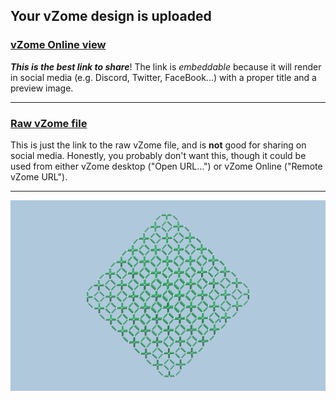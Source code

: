 ## Your vZome design is uploaded

### [vZome Online view][embed]

***This is the best link to share***!  The link is *embeddable* because it will render in social media (e.g. Discord, Twitter, FaceBook...) with a proper title and a preview image.

---

### [Raw vZome file][raw]

This is just the link to the raw vZome file, and is **not** good for
sharing on social media.
Honestly, you probably don't want this, though it could be used from either
vZome desktop ("Open URL...") or vZome Online ("Remote vZome URL").

---

![Image](<TO-Array-as-RD.png>)


[embed]: <https://vzome.com/app/embed.py?url=https://raw.githubusercontent.com/John-Kostick/vzome-sharing/main/2021/08/29/10-22-10-TO-Array-as-RD/TO-Array-as-RD.vZome>
[raw]: <https://raw.githubusercontent.com/John-Kostick/vzome-sharing/main/2021/08/29/10-22-10-TO-Array-as-RD/TO-Array-as-RD.vZome>
